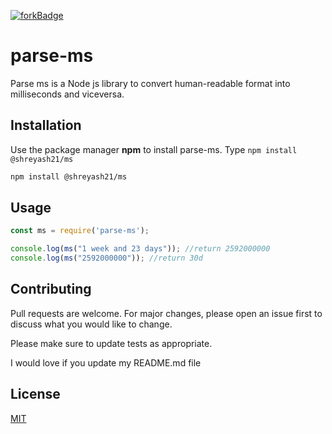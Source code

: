 [![forkBadge](https://img.shields.io/github/stars/ShreyashKira/parse-ms)](https://github.com/ShreyashKira/parse-ms/)
# parse-ms

Parse ms is a Node js library to convert human-readable format into milliseconds and viceversa.

## Installation

Use the package manager **npm** to install parse-ms.
Type `npm install @shreyash21/ms`

```bash
npm install @shreyash21/ms
```

## Usage

```javascript
const ms = require('parse-ms');

console.log(ms("1 week and 23 days")); //return 2592000000
console.log(ms("2592000000")); //return 30d
```

## Contributing
Pull requests are welcome. For major changes, please open an issue first to discuss what you would like to change.

Please make sure to update tests as appropriate.

I would love if you update my README.md file
## License
[MIT](https://choosealicense.com/licenses/mit/)
